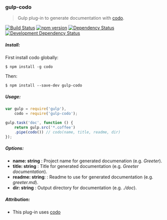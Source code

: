 ### gulp-codo
> Gulp plug-in to generate documentation with [codo](https://github.com/coffeedoc/codo).

[![Build Status](https://travis-ci.org/stpettersens/gulp-codo.png?branch=master)](https://travis-ci.org/stpettersens/gulp-codo)
[![npm version](https://badge.fury.io/js/gulp-codo.svg)](http://npmjs.com/package/gulp-codo)
[![Dependency Status](https://david-dm.org/stpettersens/gulp-codo.png?theme=shields.io)](https://david-dm.org/stpettersens/gulp-codo) [![Development Dependency Status](https://david-dm.org/stpettersens/gulp-codo/dev-status.png?theme=shields.io)](https://david-dm.org/stpettersens/gulp-codo#info=devDependencies)

##### Install:

First install codo globally:

	$ npm install -g codo

Then:

    $ npm install --save-dev gulp-codo

##### Usage:
```js
var gulp = require('gulp'),
    codo = require('gulp-codo');

gulp.task('doc', function () {
	return gulp.src('*.coffee')
	.pipe(codo()) // codo(name, title, readme, dir)
});
```

##### Options:

* **name: string** : Project name for generated documenation (e.g. *Greeter*).
* **title: string** : Title for generated documentation (e.g. *Greeter documentation*).
* **readme: string**: : Readme to use for generated documentation (e.g. *greeter.md*).
* **dir: string** : Output directory for documentation (e.g. *./doc*).

##### Attribution:

* This plug-in uses [codo](https://github.com/coffeedoc/codo)
